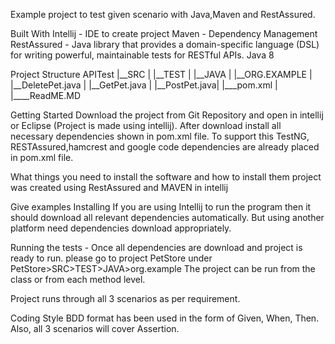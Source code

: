 Example project to test given scenario with Java,Maven and RestAssured.

Built With Intellij - IDE to create project Maven - Dependency Management RestAssured - Java library that provides a domain-specific language (DSL) for writing powerful, maintainable tests for RESTful APIs. Java 8

Project Structure APITest |__SRC | |__TEST | |__JAVA | |__ORG.EXAMPLE | |__DeletePet.java | |__GetPet.java | |__PostPet.java| |___pom.xml | |____ReadME.MD

Getting Started Download the project from Git Repository and open in intellij or Eclipse (Project is made using intellij). After download install all necessary dependencies shown in pom.xml file. To support this TestNG, RESTAssured,hamcrest and google code dependencies are already placed in pom.xml file.

What things you need to install the software and how to install them project was created using RestAssured and MAVEN in intellij

Give examples Installing If you are using Intellij to run the program then it should download all relevant dependencies automatically. But using another platform need dependencies download appropriately.

Running the tests -  Once all dependencies are download and project is ready to run. please go to project PetStore under PetStore>SRC>TEST>JAVA>org.example The project can be run from the class or from each method level.

Project runs through all 3 scenarios as per requirement.

Coding Style BDD format has been used in the form of Given, When, Then. Also, all 3 scenarios will cover Assertion.
